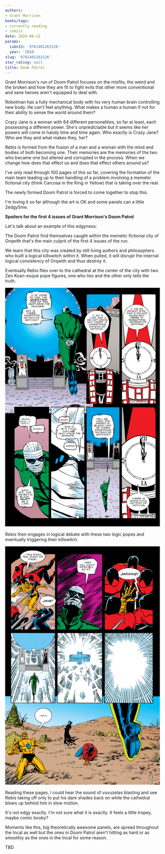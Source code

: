 ```yaml
---
authors:
- Grant Morrison
books/tags:
- currently-reading
- comics
date: 2024-08-12
params:
  isbn13: '9781401263126'
  year: '2016'
slug: '9781401263126'
star_rating: null
title: Doom Patrol
---
```


Grant Morrison's run of Doom Patrol focuses on the misfits, the weird and the broken and how they are fit to fight evils that other more conventional and sane heroes aren't equipped to deal with.

<!--more-->

Robotman has a fully mechanical body with his very human brain controlling new body. He can't feel anything. What makes a human a human if not for their ability to sense the world around them?

Crazy Jane is a woman with 64 different personalities, so far at least, each possessing a different power. She's unpredictable but it seems like her powers will come in handy time and time again. Who exactly is Crazy Jane? Who are they and what makes they, her?

Rebis is formed from the fusion of a man and a woman with the mind and bodies of both becoming one. Their memories are the memories of the two who became one but altered and corrupted in the process. When we change how does that effect us and does that effect others around us?

I've only read through 100 pages of this so far, covering the formation of the main team leading up to their handling of a problem involving a memetic fictional city (think Carcosa in the King in Yellow) that is taking over the real.

The newly formed Doom Patrol is forced to come together to stop this.

I'm loving it so far although the art is OK and some panels can a little 2edgy5me.

**Spoilers for the first 4 issues of Grant Morrison's Doom Patrol**

Let's talk about an example of this edgyness:

The Doom Patrol find themselves caught within the memetic fictional city of Orqwith that's the main culprit of the first 4 issues of the run.

We learn that this city was created by still living authors and philosophers who built a logical killswitch within it. When pulled, it will disrupt the internal logical consistency of Orqwith and thus destroy it.

Eventually Rebis flies over to the cathedral at the center of the city with two Zen Koan-esque pope figures, one who lies and the other only tells the truth. 

![](p103.jpg)

Rebis then engages in logical debate with these two logic popes and eventually triggering their killswitch. 

![](p104.jpg)

Reading these pages, I could hear the sound of vuvuzelas blasting and see Rebis taking off only to put his dark shades back on while the cathedral blows up behind him in slow motion.

It's not edgy exactly. I'm not sure what it is exactly. It feels a little tropey, maybe comic booky?

Moments like this, big theoretically awesome panels, are spread throughout the Incal as well but the ones in Doom Patrol aren't hitting as hard or as smoothly as the ones in the Incal for some reason.

TBD